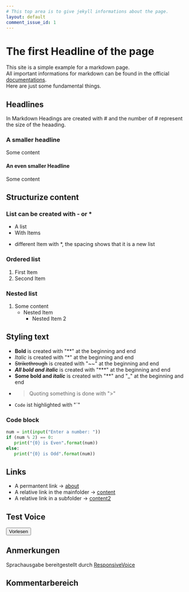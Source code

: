 ```yaml
---
# This top area is to give jekyll informations about the page.
layout: default
comment_issue_id: 1
---
```

# The first Headline of the page
This site is a simple example for a markdown page.  
All important informations for markdown can be found in the official [documentations](https://docs.github.com/en/github/writing-on-github/basic-writing-and-formatting-syntax).  
Here are just some fundamental things.

## Headlines
In Markdown Headings are created with # and the number of # represent the size of the heaading.
### A smaller headline
Some content
#### An even smaller Headline
Some content

## Structurize content
### List can be created with - or *
- A list
- With Items
* different Item with *, the spacing shows that it is a new list
### Ordered list
1. First Item
1. Second Item
### Nested list
1. Some content
    - Nested Item
        - Nested Item 2

## Styling text
- **Bold** is created with "**" at the beginning and end
- *Italic* is created with "*" at the beginning and end
- ~~Strikethrough~~ is created with "~~" at the beginning and end
- ***All bold and italic*** is created with "***" at the beginning and end
- **Some bold and _italic_** is created with "**" and "_" at the beginning and end
- > Quoting something is done with ">"
- `Code` ist highlighted with "`" 
### Code block
```python
num = int(input("Enter a number: "))
if (num % 2) == 0:
   print("{0} is Even".format(num))
else:
   print("{0} is Odd".format(num))
```

## Links
- A permantent link -> [about](/about)
- A relative link in the mainfolder -> [content](./simple-site.md)
- A relative link in a subfolder -> [content2](./pages/examplesite.md)


## Test Voice
<button onclick="responsiveVoice.speak('Dies ist ein Testinhalt','Deutsch Female');"
type="button" value="Play">Vorlesen</button>

## Anmerkungen
Sprachausgabe bereitgestellt durch [ResponsiveVoice](https://responsivevoice.org/)
## Kommentarbereich
<script src="https://code.responsivevoice.org/responsivevoice.js?key=J1DA9PlI"></script>
<script src="https://utteranc.es/client.js"
        repo="MarcSchmidt/marcschmidt.github.io"
        issue-number="1"
        theme="github-light"
        crossorigin="anonymous"
        async>
</script>